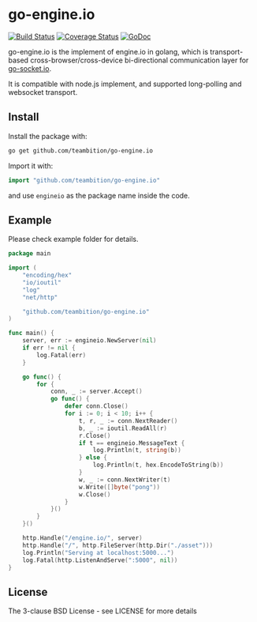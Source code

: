 # go-engine.io

[![Build Status](https://travis-ci.org/teambition/go-engine.io.svg)](https://travis-ci.org/teambition/go-engine.io)
[![Coverage Status](https://coveralls.io/repos/github/teambition/go-engine.io/badge.svg?branch=2.0)](https://coveralls.io/github/teambition/go-engine.io?branch=2.0)
[![GoDoc](http://godoc.org/github.com/teambition/go-engine.io?status.svg)](http://godoc.org/github.com/teambition/go-engine.io) 


go-engine.io is the implement of engine.io in golang, which is transport-based cross-browser/cross-device bi-directional communication layer for [go-socket.io](https://github.com/teambition/go-socket.io).

It is compatible with node.js implement, and supported long-polling and websocket transport.

## Install

Install the package with:

```bash
go get github.com/teambition/go-engine.io
```

Import it with:

```go
import "github.com/teambition/go-engine.io"
```

and use `engineio` as the package name inside the code.

## Example

Please check example folder for details.

```go
package main

import (
	"encoding/hex"
	"io/ioutil"
	"log"
	"net/http"

	"github.com/teambition/go-engine.io"
)

func main() {
	server, err := engineio.NewServer(nil)
	if err != nil {
		log.Fatal(err)
	}

	go func() {
		for {
			conn, _ := server.Accept()
			go func() {
				defer conn.Close()
				for i := 0; i < 10; i++ {
					t, r, _ := conn.NextReader()
					b, _ := ioutil.ReadAll(r)
					r.Close()
					if t == engineio.MessageText {
						log.Println(t, string(b))
					} else {
						log.Println(t, hex.EncodeToString(b))
					}
					w, _ := conn.NextWriter(t)
					w.Write([]byte("pong"))
					w.Close()
				}
			}()
		}
	}()

	http.Handle("/engine.io/", server)
	http.Handle("/", http.FileServer(http.Dir("./asset")))
	log.Println("Serving at localhost:5000...")
	log.Fatal(http.ListenAndServe(":5000", nil))
}
```

## License

The 3-clause BSD License  - see LICENSE for more details